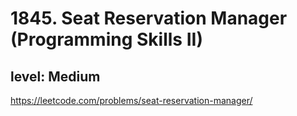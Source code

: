 # 1845. Seat Reservation Manager (Programming Skills II)
## level: Medium

https://leetcode.com/problems/seat-reservation-manager/

